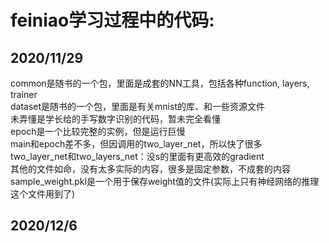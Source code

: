 # feiniao学习过程中的代码:  
## 2020/11/29
common是随书的一个包，里面是成套的NN工具，包括各种function, layers, trainer  
dataset是随书的一个包，里面是有关mnist的库、和一些资源文件  
未弄懂是学长给的手写数字识别的代码，暂未完全看懂  
epoch是一个比较完整的实例，但是运行巨慢  
main和epoch差不多，但因调用的two_layer_net，所以快了很多  
two_layer_net和two_layers_net：没s的里面有更高效的gradient  
其他的文件如命，没有太多实际的内容，很多是固定参数，不成套的内容  
sample_weight.pkl是一个用于保存weight值的文件(实际上只有神经网络的推理这个文件用到了)  
## 2020/12/6
